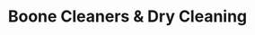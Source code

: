 ---
title: "Boone Cleaners & Dry Cleaning"
url: /radcliff/boone-cleaners-und-dry-cleaning/
shop: Wäscherei
---